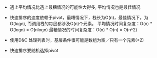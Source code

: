 * 遇上平均情况比遇上最糟情况的可能性大得多, 平均情况也是最佳情况

* 快速排序的速度依赖于pivot，最糟情况下，栈长为O(n)，最佳情况下，为O(logn), 而调用栈的每层都涉及O(n)个元素。
平均情况时间复杂度：O(n) * O(logn) = O(nlogn)
最糟情况的时间复杂度：O(n) * O(n) = O(n^2)

* 使用D&C 处理列表时，基层条件很可能是数组为空／只有一个元素(<2)

* 快速排序要随机选择pivot
